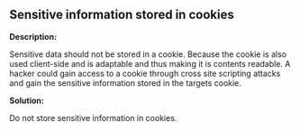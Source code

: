 
Sensitive information stored in cookies
-------


**Description:**

Sensitive data should not be stored in a cookie. 
Because the cookie is also used client-side and is adaptable and thus making it is contents readable. 
A hacker could gain access to a cookie through cross site scripting attacks and gain the sensitive information stored
in the targets cookie.


**Solution:**

Do not store sensitive information in cookies. 
	